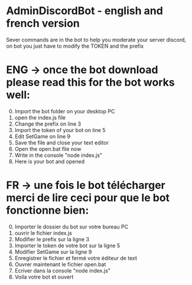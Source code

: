 # AdminDiscordBot - english and french version
Sever commands are in the bot to help you moderate your server discord, on bot you just have to modify the TOKEN and the prefix

# ENG -> once the bot download please read this for the bot works well:

0. Import the bot folder on your desktop PC
1. open the index.js file
2. Change the prefix on line 3
3. Import the token of your bot on line 5
4. Edit SetGame on line 9
5. Save the file and close your text editor
7. Open the open.bat file now
8. Write in the console "node index.js"
9. Here is your bot and opened

# FR -> une fois le bot télécharger merci de lire ceci pour que le bot fonctionne bien:

0. Importer le dossier du bot sur votre bureau PC
1. ouvrir le fichier index.js
2. Modifier le prefix sur la ligne 3
3. Importer le token de votre bot sur la ligne 5
4. Modifier SetGame sur la ligne 9
5. Enregistrer le fichier et fermé votre éditeur de text
7. Ouvrer maintenant le fichier open.bat
8. Ecriver dans la console "node index.js"
9. Voila votre bot et ouvert 
